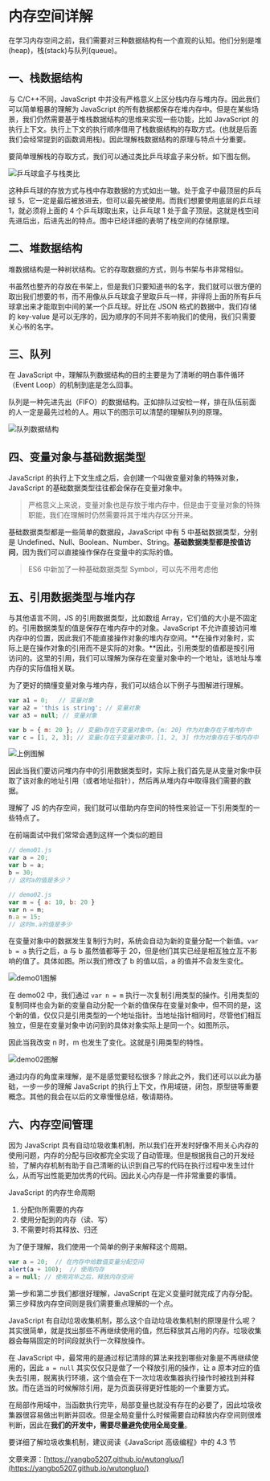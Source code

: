 # 内存空间详解

在学习内存空间之前，我们需要对三种数据结构有一个直观的认知。他们分别是堆(heap)，栈(stack)与队列(queue)。

## 一、栈数据结构

与 C/C++不同，JavaScript 中并没有严格意义上区分栈内存与堆内存。因此我们可以简单粗暴的理解为 JavaScript 的所有数据都保存在堆内存中。但是在某些场景，我们仍然需要基于堆栈数据结构的思维来实现一些功能，比如 JavaScript 的执行上下文。执行上下文的执行顺序借用了栈数据结构的存取方式。(也就是后面我们会经常提到的函数调用栈)。因此理解栈数据结构的原理与特点十分重要。

要简单理解栈的存取方式，我们可以通过类比乒乓球盒子来分析。如下图左侧。

![乒乓球盒子与栈类比](https://raw.githubusercontent.com/daixwu/notes/master/static/20180131/1.png)

这种乒乓球的存放方式与栈中存取数据的方式如出一辙。处于盒子中最顶层的乒乓球 5，它一定是最后被放进去，但可以最先被使用。而我们想要使用底层的乒乓球 1，就必须将上面的 4 个乒乓球取出来，让乒乓球 1 处于盒子顶层。这就是栈空间先进后出，后进先出的特点。图中已经详细的表明了栈空间的存储原理。

## 二、堆数据结构

堆数据结构是一种树状结构。它的存取数据的方式，则与书架与书非常相似。

书虽然也整齐的存放在书架上，但是我们只要知道书的名字，我们就可以很方便的取出我们想要的书，而不用像从乒乓球盒子里取乒乓一样，非得将上面的所有乒乓球拿出来才能取到中间的某一个乒乓球。好比在 JSON 格式的数据中，我们存储的 key-value 是可以无序的，因为顺序的不同并不影响我们的使用，我们只需要关心书的名字。

## 三、队列

在 JavaScript 中，理解队列数据结构的目的主要是为了清晰的明白事件循环（Event Loop）的机制到底是怎么回事。

队列是一种先进先出（FIFO）的数据结构。正如排队过安检一样，排在队伍前面的人一定是最先过检的人。用以下的图示可以清楚的理解队列的原理。

![队列数据结构](https://raw.githubusercontent.com/daixwu/notes/master/static/20180131/2.png)

## 四、变量对象与基础数据类型

JavaScript 的执行上下文生成之后，会创建一个叫做变量对象的特殊对象，JavaScript 的基础数据类型往往都会保存在变量对象中。

> 严格意义上来说，变量对象也是存放于堆内存中，但是由于变量对象的特殊职能，我们在理解时仍然需要将其于堆内存区分开来。

基础数据类型都是一些简单的数据段，JavaScript 中有 5 中基础数据类型，分别是 Undefined、Null、Boolean、Number、String。**基础数据类型都是按值访问**，因为我们可以直接操作保存在变量中的实际的值。

> ES6 中新加了一种基础数据类型 Symbol，可以先不用考虑他

## 五、引用数据类型与堆内存

与其他语言不同，JS 的引用数据类型，比如数组 Array，它们值的大小是不固定的。引用数据类型的值是保存在堆内存中的对象。JavaScript 不允许直接访问堆内存中的位置，因此我们不能直接操作对象的堆内存空间。**在操作对象时，实际上是在操作对象的引用而不是实际的对象。**因此，引用类型的值都是按引用访问的。这里的引用，我们可以理解为保存在变量对象中的一个地址，该地址与堆内存的实际值相关联。

为了更好的搞懂变量对象与堆内存，我们可以结合以下例子与图解进行理解。

```js
var a1 = 0;   // 变量对象
var a2 = 'this is string'; // 变量对象
var a3 = null; // 变量对象

var b = { m: 20 }; // 变量b存在于变量对象中，{m: 20} 作为对象存在于堆内存中
var c = [1, 2, 3]; // 变量c存在于变量对象中，[1, 2, 3] 作为对象存在于堆内存中
```

![上例图解](https://raw.githubusercontent.com/daixwu/notes/master/static/20180131/3.png)

因此当我们要访问堆内存中的引用数据类型时，实际上我们首先是从变量对象中获取了该对象的地址引用（或者地址指针），然后再从堆内存中取得我们需要的数据。

理解了 JS 的内存空间，我们就可以借助内存空间的特性来验证一下引用类型的一些特点了。

在前端面试中我们常常会遇到这样一个类似的题目

```js
// demo01.js
var a = 20;
var b = a;
b = 30;
// 这时a的值是多少？
```

```js
// demo02.js
var m = { a: 10, b: 20 }
var n = m;
n.a = 15;
// 这时m.a的值是多少
```

在变量对象中的数据发生复制行为时，系统会自动为新的变量分配一个新值。`var b = a` 执行之后，a 与 b 虽然值都等于 20，但是他们其实已经是相互独立互不影响的值了。具体如图。所以我们修改了 b 的值以后，a 的值并不会发生变化。

![demo01图解](https://raw.githubusercontent.com/daixwu/notes/master/static/20180131/4.png)

在 demo02 中，我们通过 `var n = m` 执行一次复制引用类型的操作。引用类型的复制同样也会为新的变量自动分配一个新的值保存在变量对象中，但不同的是，这个新的值，仅仅只是引用类型的一个地址指针。当地址指针相同时，尽管他们相互独立，但是在变量对象中访问到的具体对象实际上是同一个。如图所示。

因此当我改变 n 时，m 也发生了变化。这就是引用类型的特性。

![demo02图解](https://raw.githubusercontent.com/daixwu/notes/master/static/20180131/5.png)

通过内存的角度来理解，是不是感觉要轻松很多？除此之外，我们还可以以此为基础，一步一步的理解 JavaScript 的执行上下文，作用域链，闭包，原型链等重要概念。其他的我会在以后的文章慢慢总结，敬请期待。

## 六、内存空间管理

因为 JavaScript 具有自动垃圾收集机制，所以我们在开发时好像不用关心内存的使用问题，内存的分配与回收都完全实现了自动管理。但是根据我自己的开发经验，了解内存机制有助于自己清晰的认识到自己写的代码在执行过程中发生过什么，从而写出性能更加优秀的代码。因此关心内存是一件非常重要的事情。

JavaScript 的内存生命周期

1. 分配你所需要的内存
2. 使用分配到的内存（读、写）
3. 不需要时将其释放、归还

为了便于理解，我们使用一个简单的例子来解释这个周期。

```js
var a = 20;  // 在内存中给数值变量分配空间
alert(a + 100);  // 使用内存
a = null; // 使用完毕之后，释放内存空间
```

第一步和第二步我们都很好理解，JavaScript 在定义变量时就完成了内存分配。第三步释放内存空间则是我们需要重点理解的一个点。

JavaScript 有自动垃圾收集机制，那么这个自动垃圾收集机制的原理是什么呢？其实很简单，就是找出那些不再继续使用的值，然后释放其占用的内存。垃圾收集器会每隔固定的时间段就执行一次释放操作。

在 JavaScript 中，最常用的是通过标记清除的算法来找到哪些对象是不再继续使用的，因此 `a = null` 其实仅仅只是做了一个释放引用的操作，让 a 原本对应的值失去引用，脱离执行环境，这个值会在下一次垃圾收集器执行操作时被找到并释放。而在适当的时候解除引用，是为页面获得更好性能的一个重要方式。

在局部作用域中，当函数执行完毕，局部变量也就没有存在的必要了，因此垃圾收集器很容易做出判断并回收。但是全局变量什么时候需要自动释放内存空间则很难判断，因此在**我们的开发中，需要尽量避免使用全局变量**。

要详细了解垃圾收集机制，建议阅读《JavaScript 高级编程》中的 4.3 节

文章来源：[https://yangbo5207.github.io/wutongluo/](https://yangbo5207.github.io/wutongluo/)
